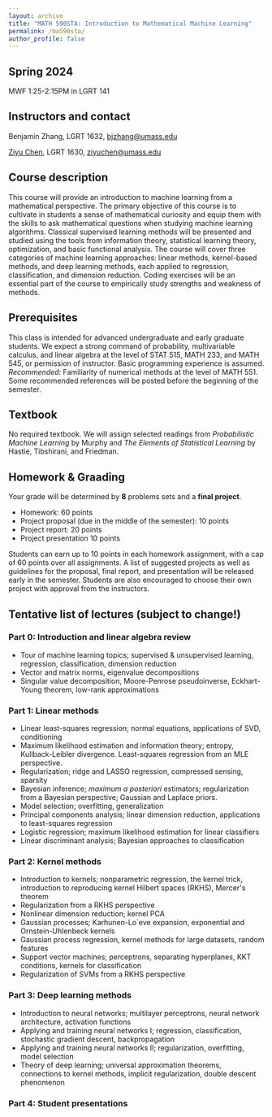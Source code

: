 ```yaml
---
layout: archive
title: "MATH 590STA: Introduction to Mathematical Machine Learning"
permalink: /ma590sta/
author_profile: false
---
```


<!-- {% include base_path %}
 -->
## Spring 2024
MWF 1:25-2:15PM in LGRT 141

## Instructors and contact
Benjamin Zhang, LGRT 1632, bjzhang@umass.edu

[Ziyu Chen](https://sites.google.com/view/ziyu-chen), LGRT 1630, ziyuchen@umass.edu


## Course description

This course will provide an introduction to machine learning from a mathematical perspective. The primary objective of this course is to cultivate in students a sense of mathematical curiosity and equip them with the skills to ask mathematical questions when studying machine learning algorithms. Classical supervised learning methods will be presented and studied using the tools from information theory, statistical learning theory, optimization, and basic functional analysis. The course will cover three categories of machine learning approaches: linear methods, kernel-based methods, and deep learning methods, each applied to regression, classification, and dimension reduction. Coding exercises will be an essential part of the course to empirically study  strengths and weakness of methods. 

## Prerequisites
This class is intended for advanced undergraduate and early graduate students. We expect a strong command of probability, multivariable calculus, and linear algebra at the level of STAT 515, MATH 233, and MATH 545, or permission of instructor. Basic programming experience is assumed. *Recommended*: Familiarity of numerical methods at the level of MATH 551. Some recommended references will be posted before the beginning of the semester. 

## Textbook 
No required textbook. We will assign selected readings from *Probabilistic Machine Learning* by Murphy and *The Elements of Statistical Learning* by Hastie, Tibshirani, and Friedman. 

## Homework & Graading
Your grade will be determined by **8** problems sets and a **final project**. 
- Homework: 60 points
- Project proposal (due in the middle of the semester): 10 points
- Project report: 20 points
- Project presentation 10 points

Students can earn up to 10 points in each homework assignment, with a cap of 60 points over all assignments. A list of suggested projects as well as guidelines for the proposal, final report, and presentation will be released early in the semester. Students are also encouraged to choose their own project with approval from the instructors.


## Tentative list of lectures (subject to change!)

### Part 0: Introduction and linear algebra review
- Tour of machine learning topics; supervised & unsupervised learning, regression, classification, dimension reduction
- Vector and matrix norms, eigenvalue decompositions
- Singular value decomposition, Moore-Penrose pseudoinverse, Eckhart-Young theorem, low-rank approximations

### Part 1: Linear methods

- Linear least-squares regression; normal equations, applications of SVD, conditioning
- Maximum likelihood estimation and information theory; entropy, Kullback-Leibler divergence. Least-squares regression from an MLE perspective. 
- Regularization; ridge and LASSO regression, compressed sensing, sparsity
- Bayesian inference; *maximum a posteriori* estimators; regularization from a Bayesian perspective; Gaussian and Laplace priors. 
- Model selection; overfitting, generalization
- Principal components analysis; linear dimension reduction, applications to least-squares regression
- Logistic regression; maximum likelihood estimation for linear classifiers
- Linear discriminant analysis; Bayesian approaches to classification
     



### Part 2: Kernel methods

- Introduction to kernels; nonparametric regression, the kernel trick, introduction to reproducing kernel Hilbert spaces (RKHS), Mercer's theorem
- Regularization from a RKHS perspective
- Nonlinear dimension reduction; kernel PCA
- Gaussian processes; Karhunen-Lo\`eve expansion, exponential and Ornstein-Uhlenbeck kernels
- Gaussian process regression, kernel methods for large datasets, random features
- Support vector machines; perceptrons, separating hyperplanes, KKT conditions, kernels for classification
- Regularization of SVMs from a RKHS perspective

### Part 3: Deep learning methods

 - Introduction to neural networks; multilayer perceptrons, neural network architecture, activation functions
- Applying and training neural networks I; regression, classification, stochastic gradient descent, backpropagation
- Applying and training neural networks II; regularization, overfitting, model selection      
- Theory of deep learning; universal approximation theorems, connections to kernel methods, implicit regularization, double descent phenomenon

<!-- \item \textbf{Lecture 22:} Theory of deep learning II; connections to kernel methods, neural tangent kernel

\item \textbf{Lecture 23:} Theory of deep learning III; implicit regularization, double descent phenomenon -->

### Part 4: Student presentations









<!-- {% for post in site.teaching reversed %}
  {% include archive-single.html %} -->
<!-- {% endfor %}
 -->